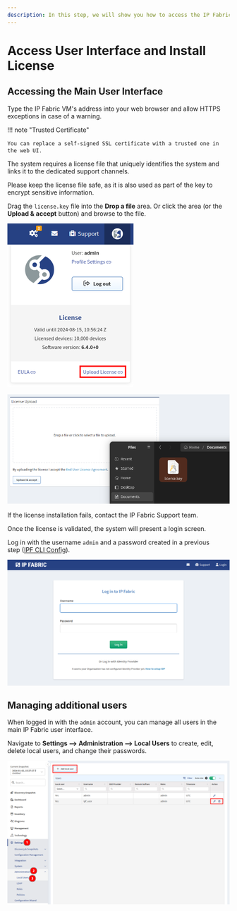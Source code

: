 ```yaml
---
description: In this step, we will show you how to access the IP Fabric GUI and how to install your license.
---
```


# Access User Interface and Install License

## Accessing the Main User Interface

Type the IP Fabric VM's address into your web browser and allow HTTPS exceptions in case of a warning.

!!! note "Trusted Certificate"

    You can replace a self-signed SSL certificate with a trusted one in the web UI.

The system requires a license file that uniquely identifies the system and links it to the dedicated support channels.

Please keep the license file safe, as it is also used as part of the key to encrypt sensitive information.

Drag the `license.key` file into the **Drop a file** area. Or click the area (or the **Upload & accept** button) and browse to the file.

![Upload License link](ui_license_1.png)

![License Upload page](ui_license_2.png)

If the license installation fails, contact the IP Fabric Support team.

Once the license is validated, the system will present a login screen.

Log in with the username `admin` and a password created in a previous step ([IPF CLI Config](02-ipf_cli_config.md)).

![Log in to IP Fabric](ui_admin.png)

## Managing additional users

When logged in with the `admin` account, you can manage all users in the main IP Fabric user interface.

Navigate to **Settings --> Administration --> Local Users** to create, edit, delete local users, and change their passwords.

![Creating a new user account](modify_local_accounts.png)
